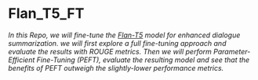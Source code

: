 # Flan_T5_FT

*In this Repo, we will fine-tune the [Flan-T5](https://huggingface.co/docs/transformers/model_doc/flan-t5) model for enhanced dialogue summarization. we will first explore a full fine-tuning approach and evaluate the results with ROUGE metrics. Then we will perform Parameter-Efficient Fine-Tuning (PEFT), evaluate the resulting model and see that the benefits of PEFT outweigh the slightly-lower performance metrics.* 